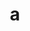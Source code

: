 ---
layout: cake
title:  a
type: cake
bannerimg: /banners/cakebanner
comic: cake_32.png
name: My Fair Fella
hovertext: heh heh
next: 33
prev: 31
---